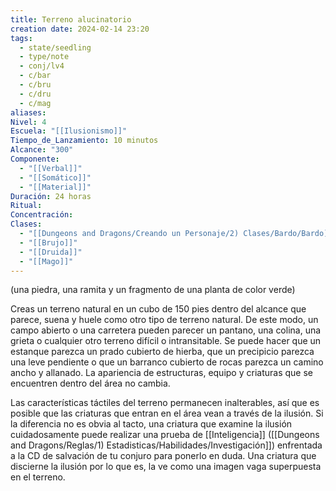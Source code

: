 ```yaml
---
title: Terreno alucinatorio
creation date: 2024-02-14 23:20
tags:
  - state/seedling
  - type/note
  - conj/lv4
  - c/bar
  - c/bru
  - c/dru
  - c/mag
aliases: 
Nivel: 4
Escuela: "[[Ilusionismo]]"
Tiempo_de_Lanzamiento: 10 minutos
Alcance: "300"
Componente:
  - "[[Verbal]]"
  - "[[Somático]]"
  - "[[Material]]"
Duración: 24 horas
Ritual: 
Concentración: 
Clases:
  - "[[Dungeons and Dragons/Creando un Personaje/2) Clases/Bardo/Bardo]]"
  - "[[Brujo]]"
  - "[[Druida]]"
  - "[[Mago]]"
---
```

(una piedra, una ramita y un fragmento de una planta de color verde)

Creas un terreno natural en un cubo de 150 pies dentro del alcance que parece, suena y huele como otro tipo de terreno natural. De este modo, un campo abierto o una carretera pueden parecer un pantano, una colina, una grieta o cualquier otro terreno difícil o intransitable. Se puede hacer que un estanque parezca un prado cubierto de hierba, que un precipicio parezca una leve pendiente o que un barranco cubierto de rocas parezca un camino ancho y allanado. La apariencia de estructuras, equipo y criaturas que se encuentren dentro del área no cambia.

Las características táctiles del terreno permanecen inalterables, así que es posible que las criaturas que entran en el área vean a través de la ilusión. Si la diferencia no es obvia al tacto, una criatura que examine la ilusión cuidadosamente puede realizar una prueba de [[Inteligencia]] ([[Dungeons and Dragons/Reglas/1) Estadisticas/Habilidades/Investigación]]) enfrentada a la CD de salvación de tu conjuro para ponerlo en duda. Una criatura que discierne la ilusión por lo que es, la ve como una imagen vaga superpuesta en el terreno.
